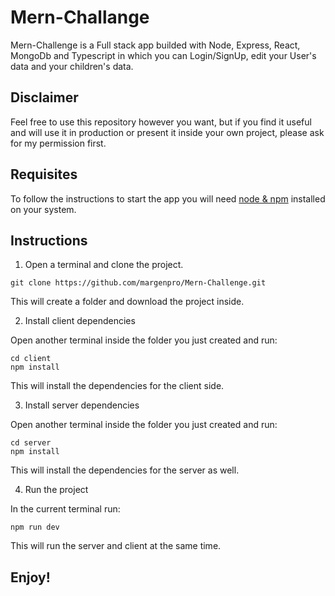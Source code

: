 # Mern-Challange

Mern-Challenge is a Full stack app builded with Node, Express, React, MongoDb and Typescript in which you can Login/SignUp, edit your User's data and your children's data.

## Disclaimer

Feel free to use this repository however you want, but if you find it useful and will use it in production or present it inside your own project, please ask for my permission first.

## Requisites

To follow the instructions to start the app you will need [node & npm](https://nodejs.org/en/) installed on your system.

## Instructions

1) Open a terminal and clone the project.

```
git clone https://github.com/margenpro/Mern-Challenge.git
```

This will create a folder and download the project inside.

2) Install client dependencies

Open another terminal inside the folder you just created and run:

```
cd client
npm install
```

This will install the dependencies for the client side.

3) Install server dependencies

Open another terminal inside the folder you just created and run:

```
cd server
npm install
```

This will install the dependencies for the server as well.

4) Run the project

In the current terminal run:

```
npm run dev
```

This will run the server and client at the same time.

## Enjoy!
